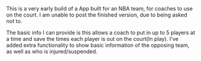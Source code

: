 This is a very early build of a App built for an NBA team, for coaches to use on the court. I am unable to post the finished version, due to being asked not to.

The basic info I can provide is this allows a coach to put in up to 5 players at a time and save the times each player is out on the court(In play). I've added extra functionality to show basic information of the opposing team, as well as who is injured/suspended.

